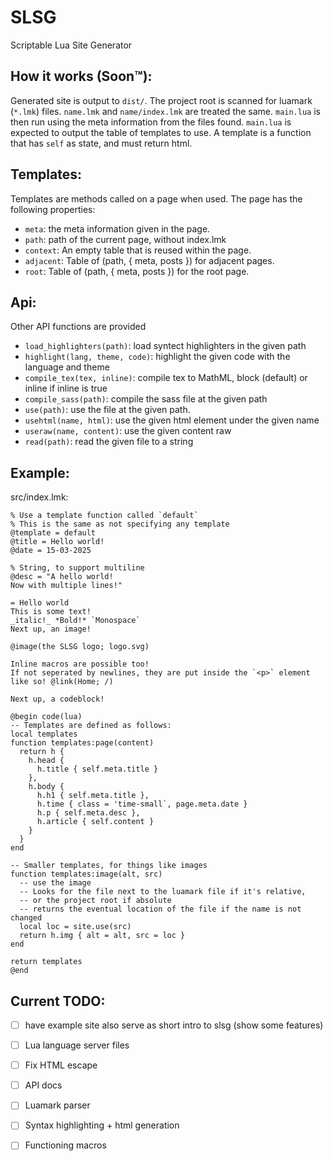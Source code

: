# SLSG
Scriptable Lua Site Generator

## How it works (Soon:tm:):
Generated site is output to `dist/`.
The project root is scanned for luamark (`*.lmk`) files.
`name.lmk` and `name/index.lmk` are treated the same.
`main.lua` is then run using the meta information from the files found.
`main.lua` is expected to output the table of templates to use. A template is
a function that has `self` as state, and must return html.

## Templates:
Templates are methods called on a page when used. The page has the following properties:
- `meta`: the meta information given in the page.
- `path`: path of the current page, without index.lmk
- `context`: An empty table that is reused within the page.
- `adjacent`: Table of (path, { meta, posts }) for adjacent pages.
- `root`: Table of (path, { meta, posts }) for the root page.

## Api:
Other API functions are provided
- `load_highlighters(path)`: load syntect highlighters in the given path
- `highlight(lang, theme, code)`: highlight the given code with the language and theme
- `compile_tex(tex, inline)`: compile tex to MathML, block (default) or inline if inline is true
- `compile_sass(path)`: compile the sass file at the given path
- `use(path)`: use the file at the given path.
- `usehtml(name, html)`: use the given html element under the given name
- `useraw(name, content)`: use the given content raw
- `read(path)`: read the given file to a string

## Example:
src/index.lmk:
```
% Use a template function called `default`
% This is the same as not specifying any template
@template = default
@title = Hello world!
@date = 15-03-2025

% String, to support multiline
@desc = "A hello world!
Now with multiple lines!"

= Hello world
This is some text!
_italic!_ *Bold!* `Monospace`
Next up, an image!

@image(the SLSG logo; logo.svg)

Inline macros are possible too!
If not seperated by newlines, they are put inside the `<p>` element
like so! @link(Home; /)

Next up, a codeblock!

@begin code(lua)
-- Templates are defined as follows:
local templates
function templates:page(content)
  return h {
    h.head {
      h.title { self.meta.title }
    },
    h.body {
      h.h1 { self.meta.title },
      h.time { class = 'time-small`, page.meta.date }
      h.p { self.meta.desc },
      h.article { self.content }
    }
  }
end

-- Smaller templates, for things like images
function templates:image(alt, src)
  -- use the image
  -- Looks for the file next to the luamark file if it's relative,
  -- or the project root if absolute
  -- returns the eventual location of the file if the name is not changed
  local loc = site.use(src)
  return h.img { alt = alt, src = loc }
end

return templates
@end
```

## Current TODO:
- [ ] have example site also serve as short intro to slsg (show some features)
- [ ] Lua language server files
- [ ] Fix HTML escape
- [ ] API docs
- [ ] Luamark parser
- [ ] Syntax highlighting + html generation
- [ ] Functioning macros

